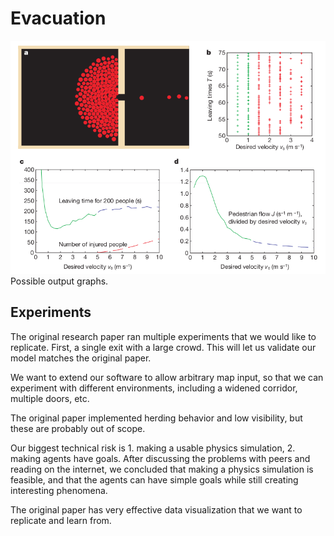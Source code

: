 # Evacuation

![Sample Output](media/sampleOutput.png)
Possible output graphs.

## Experiments
The original research paper ran multiple experiments that we would like to replicate.
First, a single exit with a large crowd. This will let us validate our model matches the original paper.

We want to extend our software to allow arbitrary map input, so that we can experiment with different environments, including a widened corridor, multiple doors, etc.

The original paper implemented herding behavior and low visibility, but these are probably out of scope.

Our biggest technical risk is 1. making a usable physics simulation, 2. making agents have goals. After discussing the problems with peers and reading on the internet, we concluded that making a physics simulation is feasible, and that the agents can have simple goals while still creating interesting phenomena.

The original paper has very effective data visualization that we want to replicate and learn from.
